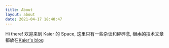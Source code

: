 ```yaml
---
title: About
layout: about
date: 2021-04-17 18:40:47
---
```


Hi there!
欢迎来到 Kaier 的 Space, 这里只有一些杂谈和碎碎念, <span style="text-decoration: line-through; font-width">很水的</span>技术文章都放在[Kaier's blog](https://kaier33.github.io/)
